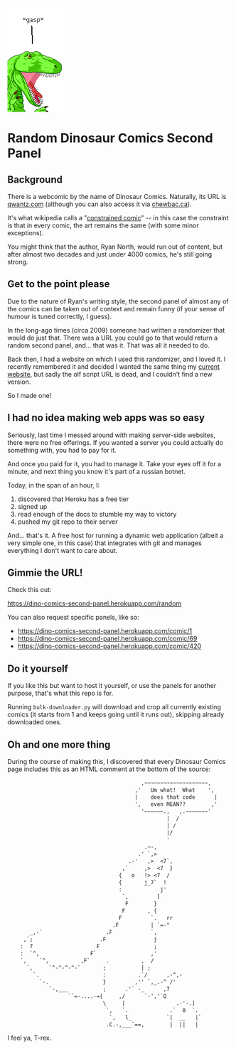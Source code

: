 ![gasp](panels/1.png)

# Random Dinosaur Comics Second Panel

## Background

There is a webcomic by the name of Dinosaur Comics. Naturally, its URL is [qwantz.com][qwantz] (although you can also access it via [chewbac.ca][chewbacca]).

It's what wikipedia calls a "[constrained comic][wiki]" -- in this case the constraint is that in every comic, the art remains the same (with some minor exceptions).  

You might think that the author, Ryan North, would run out of content, but after almost two decades and just under 4000 comics, he's still going strong.

## Get to the point please

Due to the nature of Ryan's writing style, the second panel of almost any of the comics can be taken out of context and remain funny (if your sense of humour is tuned correctly, I guess).

In the long-ago times (circa 2009) someone had written a randomizer that would do just that. There was a URL you could go to that would return a random second panel, and... that was it. That was all it needed to do. 

Back then, I had a website on which I used this randomizer, and I loved it. I recently remembered it and decided I wanted the same thing my [current website][site], but sadly the olf script URL is dead, and I couldn't find a new version. 

So I made one!

## I had no idea making web apps was so easy

Seriously, last time I messed around with making server-side websites, there were no free offerings. If you wanted a server you could actually do something with, you had to pay for it. 

And once you paid for it, you had to manage it. Take your eyes off it for a minute, and next thing you know it's part of a russian botnet. 

Today, in the span of an hour, I:

1. discovered that Heroku has a free tier
2. signed up
3. read enough of the docs to stumble my way to victory
4. pushed my git repo to their server

And... that's it. A free host for running a dynamic web application (albeit a very simple one, in this case) that integrates with git and manages everything I don't want to care about. 

## Gimmie the URL!

Check this out:

https://dino-comics-second-panel.herokuapp.com/random

You can also request specific panels, like so:

* https://dino-comics-second-panel.herokuapp.com/comic/1
* https://dino-comics-second-panel.herokuapp.com/comic/69
* https://dino-comics-second-panel.herokuapp.com/comic/420

## Do it yourself

If you like this but want to host it yourself, or use the panels for another purpose, that's what this repo is for.

Running `bulk-downloader.py` will download and crop all currently existing comics (it starts from 1 and keeps going until it runs out), skipping already downloaded ones.

## Oh and one more thing

During the course of making this, I discovered that every Dinosaur Comics page includes this as an HTML comment at the bottom of the source:

```
                                          ,~~~~~~~~~~~~~~~~~~~~,
                                        ,'   Um what!  What    ',
                                        |    does that code      |
                                        ',   even MEAN??        ,'
                                          '~~~~~~.,   ,.~~~~~~~'
                                                  |  /
                                                  | /
                                                  |/
                                                  '
                                           .~-,
                                         .' `,>
                                      .-'   ,>  <7`,
                                    ,`     ,>  <7  }
                                   {   o   !> <7  /
                                   {       j_7`  !
                                   :            j'
                                    `,         ]
                                     F        }
                                    F       , {
                                   F         `.   rr
                                 .F          | `=-"
       _,-`                    .F            `,
     ,`;                     .F               j
    :  7                    F                 ;
    :  `^,                F`                 ,'
    `,    `^,          ,F`     .          ,  /
      `,     `^-^-^-^-`       ;           | ;
        `.                    :          .`/      ,-^,-
          `-.                 }         ,'' `,_.-^ /'
             `-,___           ;      .'` -_      ,7
                   ``=-....-={     ,/      `-','`Q
                              \     |                .-'-.]
                               `,   `.             .`  0  `.
                                `,   l_           `|  __   |`
                               .C.-,___`==,        |  ||   |

```

I feel ya, T-rex.


[site]: https://crispinstichart.github.io/
[qwantz]: https://qwantz.com/
[chewbacca]: http://chewbac.ca/
[wiki]: https://en.wikipedia.org/wiki/Constrained_comics